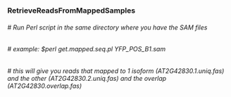### RetrieveReadsFromMappedSamples
###### # Run Perl script in the same directory where you have the SAM files
###### # example:  $perl get.mapped.seq.pl YFP_POS_B1.sam
###### # this will give you reads that mapped to 1 isoform (AT2G42830.1.uniq.fas) and the other (AT2G42830.2.uniq.fas) and the overlap (AT2G42830.overlap.fas)
